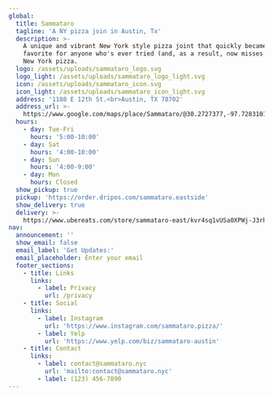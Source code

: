 ```yaml
---
global:
  title: Sammataro
  tagline: 'A NY pizza join in Austin, Tx'
  description: >-
    A unique and vibrant New York style pizza joint that quickly became a
    favorite for anyone who's ever tried (and, as a result, now misses dearly)
    New York pizza.
  logo: /assets/uploads/sammataro_logo.svg
  logo_light: /assets/uploads/sammataro_logo_light.svg
  icon: /assets/uploads/sammataro_icon.svg
  icon_light: /assets/uploads/sammataro_icon_light.svg
  address: '1108 E 12th St.<br>Austin, TX 78702'
  address_url: >-
    https://www.google.com/maps/place/Sammataro/@30.2727377,-97.7283101,15z/data=!4m6!3m5!1s0x865b4bfab426e8f5:0x7f21cb8e77491345!8m2!3d30.2727377!4d-97.7283101!16s%2Fg%2F11n00zvlwd?entry=ttu
  hours:
    - day: Tue-Fri
      hours: '5:00-10:00'
    - day: Sat
      hours: '4:00-10:00'
    - day: Sun
      hours: '4:00-9:00'
    - day: Mon
      hours: Closed
  show_pickup: true
  pickup: 'https://order.dripos.com/sammataro.eastside'
  show_delivery: true
  delivery: >-
    https://www.ubereats.com/store/sammataro-east/kvr4sq1vUSa0XPWj-J3rhg?diningMode=DELIVERY
nav:
  announcement: ''
  show_email: false
  email_label: 'Get Updates:'
  email_placeholder: Enter your email
  footer_sections:
    - title: Links
      links:
        - label: Privacy
          url: /privacy
    - title: Social
      links:
        - label: Instagram
          url: 'https://www.instagram.com/sammataro.pizza/'
        - label: Yelp
          url: 'https://www.yelp.com/biz/sammataro-austin'
    - title: Contact
      links:
        - label: contact@sammataro.nyc
          url: 'mailto:contact@sammataro.nyc'
        - label: (123) 456-7890
---
```









